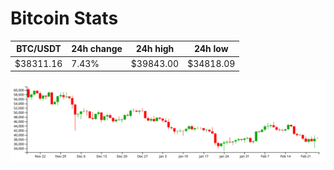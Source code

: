 # Bitcoin Stats

BTC/USDT|24h change|24h high|24h low|
|---|---|---|---|
|$38311.16|7.43%|$39843.00|$34818.09|

<img src="./chart.svg">
